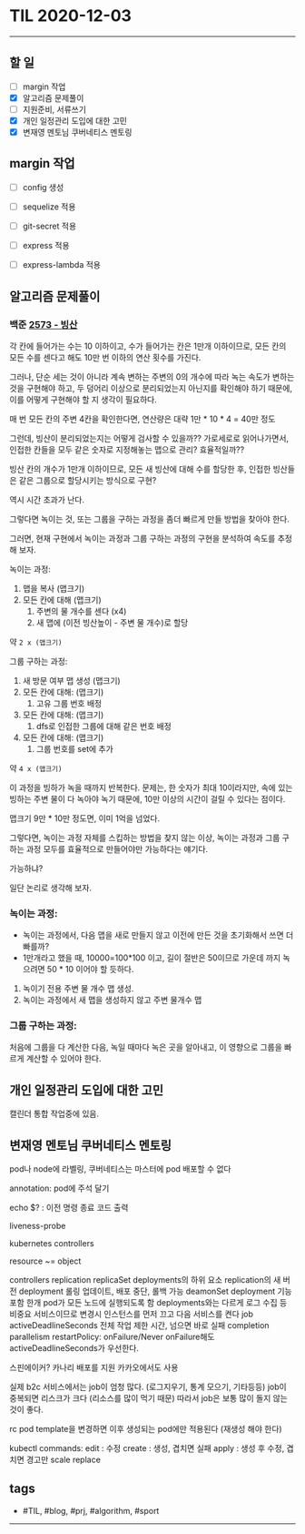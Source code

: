 # TIL 2020-12-03

--------------------------

## 할 일

- [ ] margin 작업
- [x] 알고리즘 문제풀이
- [ ] 지원준비, 서류쓰기
- [x] 개인 일정관리 도입에 대한 고민
- [x] 변재영 멘토님 쿠버네티스 멘토링

## margin 작업

- [ ] config 생성
- [ ] sequelize 적용
- [ ] git-secret 적용
- [ ] express 적용
- [ ] express-lambda 적용


## 알고리즘 문제풀이

### 백준 [2573 - 빙산](https://www.acmicpc.net/problem/2573)

각 칸에 들어가는 수는 10 이하이고, 수가 들어가는 칸은 1만개 이하이므로, 모든 칸의 모든 수를 센다고 해도 10만 번 이하의 연산 횟수를 가진다.

그러나, 단순 세는 것이 아니라 계속 변하는 주변의 0의 개수에 따라 녹는 속도가 변하는 것을 구현해야 하고, 두 덩어리 이상으로 분리되었는지 아닌지를 확인해야 하기 때문에, 이를 어떻게 구현해야 할 지 생각이 필요하다.

매 번 모든 칸의 주변 4칸을 확인한다면, 연산량은 대략 1만 * 10 * 4 = 40만 정도

그런데, 빙산이 분리되었는지는 어떻게 검사할 수 있을까??
가로세로로 읽어나가면서, 인접한 칸들을 모두 같은 숫자로 지정해놓는 맵으로 관리? 효율적일까??

빙산 칸의 개수가 1만개 이하이므로, 모든 새 빙산에 대해 수를 할당한 후, 인접한 빙산들은 같은 그룹으로 할당시키는 방식으로 구현?

역시 시간 초과가 난다.

그렇다면 녹이는 것, 또는 그룹을 구하는 과정을 좀더 빠르게 만들 방법을 찾아야 한다.

그러면, 현재 구현에서 녹이는 과정과 그룹 구하는 과정의 구현을 분석하여 속도를 추정해 보자.

녹이는 과정:
1. 맵을 복사 (맵크기)
2. 모든 칸에 대해 (맵크기)
   1. 주변의 물 개수를 센다 (x4)
   2. 새 맵에 (이전 빙산높이 - 주변 물 개수)로 할당

약 `2 x (맵크기)`

그룹 구하는 과정:
1. 새 방문 여부 맵 생성 (맵크기)
2. 모든 칸에 대해: (맵크기)
   1. 고유 그룹 번호 배정
3. 모든 칸에 대해: (맵크기)
   1. dfs로 인접한 그룹에 대해 같은 번호 배정
4. 모든 칸에 대해: (맵크기)
   1. 그룹 번호를 set에 추가

약 `4 x (맵크기)`

이 과정을 빙하가 녹을 때까지 반복한다.
문제는, 한 숫자가 최대 10이라지만, 속에 있는 빙하는 주변 물이 다 녹아야 녹기 때문에, 10만 이상의 시간이 걸릴 수 있다는 점이다.

맵크기 9만 * 10만 정도면, 이미 1억을 넘었다.

그렇다면, 녹이는 과정 자체를 스킵하는 방법을 찾지 않는 이상, 녹이는 과정과 그룹 구하는 과정 모두를 효율적으로 만들어야만 가능하다는 얘기다.

가능하냐?

일단 논리로 생각해 보자.

### 녹이는 과정:
- 녹이는 과정에서, 다음 맵을 새로 만들지 않고 이전에 만든 것을 초기화해서 쓰면 더 빠를까?
- 1만개라고 했을 때, 10000=100*100 이고, 길이 절반은 50이므로 가운데 까지 녹으려면 50 * 10 이어야 할 듯하다.

1. 녹이기 전용 주변 물 개수 맵 생성.
2. 녹이는 과정에서 새 맵을 생성하지 않고 주변 물개수 맵

### 그룹 구하는 과정:

처음에 그룹을 다 계산한 다음, 녹일 때마다 녹은 곳을 알아내고, 이 영향으로 그룹을 빠르게 계산할 수 있어야 한다.


</details>

## 개인 일정관리 도입에 대한 고민

캘린더 통합 작업중에 있음.



## 변재영 멘토님 쿠버네티스 멘토링

pod나 node에 라벨링,
쿠버네티스는 마스터에 pod 배포할 수 없다

annotation: pod에 주석 달기

echo $? : 이전 명령 종료 코드 출력

liveness-probe

kubernetes controllers


resource ~= object

controllers
replication
replicaSet
deployments의 하위 요소
replication의 새 버전
deployment
롤링 업데이트, 배포 중단, 롤백 가능
deamonSet
deployment 기능 포함
한개 pod가 모든 노드에 실행되도록 함
deployments와는 다르게 로그 수집 등 비중요 서비스이므로 변경시 인스턴스를 먼저 끄고 다음 서비스를 켠다
job
activeDeadlineSeconds 전체 작업 제한 시간, 넘으면 바로 실패
completion
parallelism
restartPolicy: onFailure/Never
onFailure해도 activeDeadlineSeconds가 우선한다.



스핀에이커? 카나리 배포를 지원
카카오에서도 사용

실제 b2c 서비스에서는 job이 엄청 많다. (로그지우기, 통계 모으기, 기타등등)
job이 중복되면 리스크가 크다 (리소스를 많이 먹기 때문)
따라서 job은 보통 많이 돌지 않는 것이 좋다.



rc pod template을 변경하면 이후 생성되는 pod에만 적용된다
(재생성 해야 한다)


kubectl commands:
edit : 수정
create : 생성, 겹치면 실패
apply : 생성 후 수정, 겹치면 경고만
scale
replace







## tags
- \#TIL, \#blog, \#prj, \#algorithm, \#sport

--------------------------